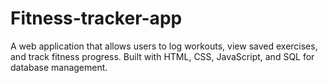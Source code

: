 # Fitness-tracker-app
A web application that allows users to log workouts, view saved exercises, and track fitness progress. Built with HTML, CSS, JavaScript, and SQL for database management.
